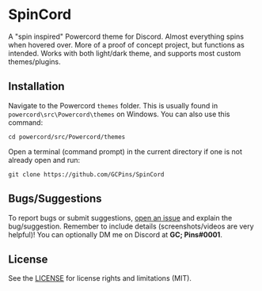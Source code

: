 # SpinCord
A "spin inspired" Powercord theme for Discord. Almost everything spins when hovered over. More of a proof of concept project, but functions as intended. Works with both light/dark theme, and supports most custom themes/plugins. 

## Installation 
Navigate to the Powercord `themes` folder. This is usually found in `powercord\src\Powercord\themes` on Windows. You can also use this command: 
```
cd powercord/src/Powercord/themes
```
Open a terminal (command prompt) in the current directory if one is not already open and run:
```
git clone https://github.com/GCPins/SpinCord
```

## Bugs/Suggestions
To report bugs or submit suggestions, [open an issue](https://github.com/GCPins/SpinCord/issues/new/choose) and explain the bug/suggestion. Remember to include details (screenshots/videos are very helpful)! You can optionally DM me on Discord at **GC; Pins#0001**.

## License
See the [LICENSE](https://github.com/GCPins/SpinCord/blob/master/LICENSE) for license rights and limitations (MIT).
